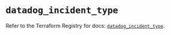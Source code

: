 # `datadog_incident_type`

Refer to the Terraform Registry for docs: [`datadog_incident_type`](https://registry.terraform.io/providers/datadog/datadog/3.75.0/docs/resources/incident_type).
